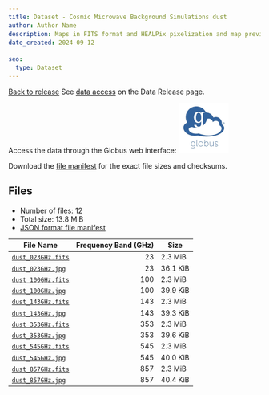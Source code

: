 ```yaml
---
title: Dataset - Cosmic Microwave Background Simulations dust
author: Author Name
description: Maps in FITS format and HEALPix pixelization and map preview in jpg format for the dust component
date_created: 2024-09-12

seo:
  type: Dataset
---
```


[Back to release](./index.html#datasets)
See [data access](./index.html#data-access) on the Data Release page.

Access the data through the Globus web interface: [![Download via Globus](images/globus-logo.png)](https://app.globus.org/file-manager?origin_id=30c1174f-effa-4e24-8c43-680c78b22ce7&origin_path=%2F/datasets/%2Fdust%2F)

Download the [file manifest](https://g-4c7614.c2d0f8.bd7c.data.globus.org//datasets//dust/manifest.json) for the exact file sizes and checksums.

## Files

- Number of files: 12
- Total size: 13.8 MiB
- [JSON format file manifest](https://g-4c7614.c2d0f8.bd7c.data.globus.org//datasets//dust/manifest.json)

|                                             File Name                                             | Frequency Band (GHz) |   Size   |
| ------------------------------------------------------------------------------------------------- | -------------------: | -------- |
| [`dust_023GHz.fits`](https://g-4c7614.c2d0f8.bd7c.data.globus.org/datasets/dust/dust_023GHz.fits) |                   23 | 2.3 MiB  |
| [`dust_023GHz.jpg`](https://g-4c7614.c2d0f8.bd7c.data.globus.org/datasets/dust/dust_023GHz.jpg)   |                   23 | 36.1 KiB |
| [`dust_100GHz.fits`](https://g-4c7614.c2d0f8.bd7c.data.globus.org/datasets/dust/dust_100GHz.fits) |                  100 | 2.3 MiB  |
| [`dust_100GHz.jpg`](https://g-4c7614.c2d0f8.bd7c.data.globus.org/datasets/dust/dust_100GHz.jpg)   |                  100 | 39.9 KiB |
| [`dust_143GHz.fits`](https://g-4c7614.c2d0f8.bd7c.data.globus.org/datasets/dust/dust_143GHz.fits) |                  143 | 2.3 MiB  |
| [`dust_143GHz.jpg`](https://g-4c7614.c2d0f8.bd7c.data.globus.org/datasets/dust/dust_143GHz.jpg)   |                  143 | 39.3 KiB |
| [`dust_353GHz.fits`](https://g-4c7614.c2d0f8.bd7c.data.globus.org/datasets/dust/dust_353GHz.fits) |                  353 | 2.3 MiB  |
| [`dust_353GHz.jpg`](https://g-4c7614.c2d0f8.bd7c.data.globus.org/datasets/dust/dust_353GHz.jpg)   |                  353 | 39.6 KiB |
| [`dust_545GHz.fits`](https://g-4c7614.c2d0f8.bd7c.data.globus.org/datasets/dust/dust_545GHz.fits) |                  545 | 2.3 MiB  |
| [`dust_545GHz.jpg`](https://g-4c7614.c2d0f8.bd7c.data.globus.org/datasets/dust/dust_545GHz.jpg)   |                  545 | 40.0 KiB |
| [`dust_857GHz.fits`](https://g-4c7614.c2d0f8.bd7c.data.globus.org/datasets/dust/dust_857GHz.fits) |                  857 | 2.3 MiB  |
| [`dust_857GHz.jpg`](https://g-4c7614.c2d0f8.bd7c.data.globus.org/datasets/dust/dust_857GHz.jpg)   |                  857 | 40.4 KiB |

